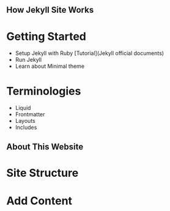 ## How Jekyll Site Works
# Getting Started
- Setup Jekyll with Ruby [Tutorial](Jekyll official documents)
- Run Jekyll
- Learn about Minimal theme

# Terminologies
- Liquid
- Frontmatter
- Layouts
- Includes

## About This Website
# Site Structure

# Add Content

